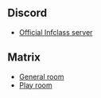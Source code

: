 ## Discord

- [Official Infclass server](https://discord.gg/Sxk5ssv)

## Matrix

- [General room](https://matrix.to/#/#infclass:matrix.org)
- [Play room](https://matrix.to/#/#Infclass-play:matrix.org)
